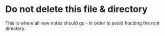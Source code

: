 # Do not delete this file & directory

This is where all new notes should go - in order to avoid flooding the root directory.